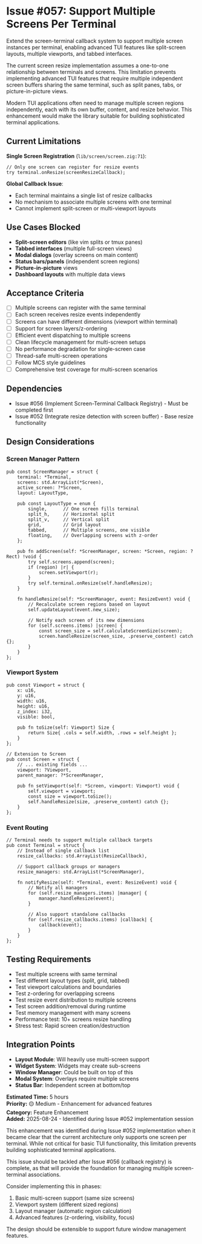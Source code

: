 <!--------------------------------- SUMMARY --------------------------------->

# Issue #057: Support Multiple Screens Per Terminal

Extend the screen-terminal callback system to support multiple screen instances per terminal, enabling advanced TUI features like split-screen layouts, multiple viewports, and tabbed interfaces.

<!--------------------------------------------------------------------------->

<!-------------------------------- DESCRIPTION -------------------------------->

The current screen resize implementation assumes a one-to-one relationship between terminals and screens. This limitation prevents implementing advanced TUI features that require multiple independent screen buffers sharing the same terminal, such as split panes, tabs, or picture-in-picture views.

Modern TUI applications often need to manage multiple screen regions independently, each with its own buffer, content, and resize behavior. This enhancement would make the library suitable for building sophisticated terminal applications.

<!--------------------------------------------------------------------------->

<!---------------------------- CURRENT PROBLEM ------------------------------>

## Current Limitations

**Single Screen Registration** (`lib/screen/screen.zig:71`):
```zig
// Only one screen can register for resize events
try terminal.onResize(screenResizeCallback);
```

**Global Callback Issue**:
- Each terminal maintains a single list of resize callbacks
- No mechanism to associate multiple screens with one terminal
- Cannot implement split-screen or multi-viewport layouts

## Use Cases Blocked
- **Split-screen editors** (like vim splits or tmux panes)
- **Tabbed interfaces** (multiple full-screen views)
- **Modal dialogs** (overlay screens on main content)
- **Status bars/panels** (independent screen regions)
- **Picture-in-picture** views
- **Dashboard layouts** with multiple data views

<!--------------------------------------------------------------------------->

<!--------------------------- ACCEPTANCE CRITERIA -------------------------->

## Acceptance Criteria
- [ ] Multiple screens can register with the same terminal
- [ ] Each screen receives resize events independently
- [ ] Screens can have different dimensions (viewport within terminal)
- [ ] Support for screen layers/z-ordering
- [ ] Efficient event dispatching to multiple screens
- [ ] Clean lifecycle management for multi-screen setups
- [ ] No performance degradation for single-screen case
- [ ] Thread-safe multi-screen operations
- [ ] Follow MCS style guidelines
- [ ] Comprehensive test coverage for multi-screen scenarios

<!--------------------------------------------------------------------------->

<!-------------------------------- DEPENDENCIES -------------------------------->

## Dependencies
- Issue #056 (Implement Screen-Terminal Callback Registry) - Must be completed first
- Issue #052 (Integrate resize detection with screen buffer) - Base resize functionality

<!--------------------------------------------------------------------------->

<!-------------------------- IMPLEMENTATION NOTES --------------------------->

## Design Considerations

### Screen Manager Pattern
```zig
pub const ScreenManager = struct {
    terminal: *Terminal,
    screens: std.ArrayList(*Screen),
    active_screen: ?*Screen,
    layout: LayoutType,
    
    pub const LayoutType = enum {
        single,      // One screen fills terminal
        split_h,     // Horizontal split
        split_v,     // Vertical split
        grid,        // Grid layout
        tabbed,      // Multiple screens, one visible
        floating,    // Overlapping screens with z-order
    };
    
    pub fn addScreen(self: *ScreenManager, screen: *Screen, region: ?Rect) !void {
        try self.screens.append(screen);
        if (region) |r| {
            screen.setViewport(r);
        }
        try self.terminal.onResize(self.handleResize);
    }
    
    fn handleResize(self: *ScreenManager, event: ResizeEvent) void {
        // Recalculate screen regions based on layout
        self.updateLayout(event.new_size);
        
        // Notify each screen of its new dimensions
        for (self.screens.items) |screen| {
            const screen_size = self.calculateScreenSize(screen);
            screen.handleResize(screen_size, .preserve_content) catch {};
        }
    }
};
```

### Viewport System
```zig
pub const Viewport = struct {
    x: u16,
    y: u16,
    width: u16,
    height: u16,
    z_index: i32,
    visible: bool,
    
    pub fn toSize(self: Viewport) Size {
        return Size{ .cols = self.width, .rows = self.height };
    }
};

// Extension to Screen
pub const Screen = struct {
    // ... existing fields ...
    viewport: ?Viewport,
    parent_manager: ?*ScreenManager,
    
    pub fn setViewport(self: *Screen, viewport: Viewport) void {
        self.viewport = viewport;
        const size = viewport.toSize();
        self.handleResize(size, .preserve_content) catch {};
    }
};
```

### Event Routing
```zig
// Terminal needs to support multiple callback targets
pub const Terminal = struct {
    // Instead of single callback list
    resize_callbacks: std.ArrayList(ResizeCallback),
    
    // Support callback groups or managers
    resize_managers: std.ArrayList(*ScreenManager),
    
    fn notifyResize(self: *Terminal, event: ResizeEvent) void {
        // Notify all managers
        for (self.resize_managers.items) |manager| {
            manager.handleResize(event);
        }
        
        // Also support standalone callbacks
        for (self.resize_callbacks.items) |callback| {
            callback(event);
        }
    }
};
```

<!--------------------------------------------------------------------------->

<!--------------------------- TESTING REQUIREMENTS --------------------------->

## Testing Requirements
- Test multiple screens with same terminal
- Test different layout types (split, grid, tabbed)
- Test viewport calculations and boundaries
- Test z-ordering for overlapping screens
- Test resize event distribution to multiple screens
- Test screen addition/removal during runtime
- Test memory management with many screens
- Performance test: 10+ screens resize handling
- Stress test: Rapid screen creation/destruction

<!--------------------------------------------------------------------------->

<!--------------------------- INTEGRATION POINTS ----------------------------->

## Integration Points
- **Layout Module**: Will heavily use multi-screen support
- **Widget System**: Widgets may create sub-screens
- **Window Manager**: Could be built on top of this
- **Modal System**: Overlays require multiple screens
- **Status Bar**: Independent screen at bottom/top

<!--------------------------------------------------------------------------->

<!------------------------------- METADATA ----------------------------------->

**Estimated Time:** 5 hours  
**Priority:** 🟡 Medium - Enhancement for advanced features  
**Category:** Feature Enhancement  
**Added:** 2025-08-24 - Identified during Issue #052 implementation session  

<!--------------------------------------------------------------------------->

<!--------------------------------- NOTES ------------------------------------->

This enhancement was identified during Issue #052 implementation when it became clear that the current architecture only supports one screen per terminal. While not critical for basic TUI functionality, this limitation prevents building sophisticated terminal applications.

This issue should be tackled after Issue #056 (callback registry) is complete, as that will provide the foundation for managing multiple screen-terminal associations.

Consider implementing this in phases:
1. Basic multi-screen support (same size screens)
2. Viewport system (different sized regions)
3. Layout manager (automatic region calculation)
4. Advanced features (z-ordering, visibility, focus)

The design should be extensible to support future window management features.

<!--------------------------------------------------------------------------->